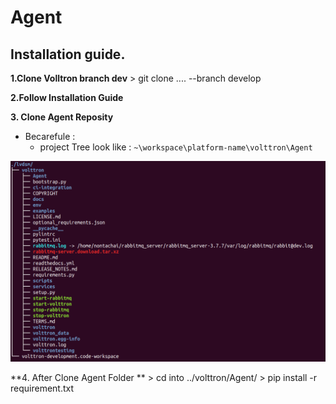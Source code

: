 # Agent
## Installation guide.
 **1.Clone Volltron branch dev**
    > git clone .... --branch develop
 
 **2.Follow Installation Guide**
 
 **3. Clone Agent Reposity**
 - Becarefule :
     - project Tree look like :
     `~\workspace\platform-name\volttron\Agent`
 
 ![alt text](https://github.com/Soulweed/Agent/blob/master/tree.png)
 
 
 **4. After Clone Agent Folder **
    > cd into ../volttron/Agent/
    > pip install -r requirement.txt

